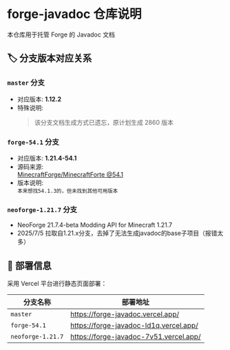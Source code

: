 # forge-javadoc 仓库说明

本仓库用于托管 Forge 的 Javadoc 文档

## 🏷 分支版本对应关系

### `master` 分支
- 对应版本: **1.12.2**
- 特殊说明:  
  > 该分支文档生成方式已遗忘，原计划生成 2860 版本

### `forge-54.1` 分支
- 对应版本: **1.21.4-54.1**
- 源码来源:  
  [MinecraftForge/MinecraftForte @54.1](https://github.com/MinecraftForge/MinecraftForge/tree/54.1)
- 版本说明:  
  `本来想找54.1.3的，但未找到其他可用版本`
### `neoforge-1.21.7` 分支
- NeoForge 21.7.4-beta Modding API for Minecraft 1.21.7
- 2025/7/5 拉取自1.21.x分支，去掉了无法生成javadoc的base子项目（报错太多）

## 🚀 部署信息
采用 Vercel 平台进行静态页面部署：

| 分支名称       | 部署地址                               |
|----------------|----------------------------------------|
| `master`       | <https://forge-javadoc.vercel.app/>    |
| `forge-54.1`   | <https://forge-javadoc-ld1q.vercel.app/> |
| `neoforge-1.21.7` | <https://forge-javadoc-7v51.vercel.app/> |
